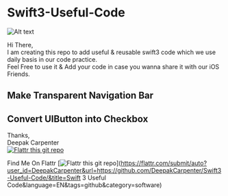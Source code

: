 # Swift3-Useful-Code
![Alt text](https://github.com/DeepakCarpenter/Swift3-Useful-Code/blob/master/Swift3UsefuleCode.png?raw=true "Swift3 Useful Code")

Hi There,<br />
I am creating this repo to add useful & reusable swift3 code which we use daily basis in our code practice.<br />Feel Free to use it & Add your code in case you wanna share it with our iOS Friends.<br />

## Make Transparent Navigation Bar<br />
## Convert UIButton into Checkbox

Thanks,<br />
Deepak Carpenter<br />
[![Flattr this git repo](https://s27.postimg.org/ul0pkkvfn/onchapter_Newsletter_copy.png)](http://onchapter.com)

Find Me On Flattr [![Flattr this git repo](http://api.flattr.com/button/flattr-badge-large.png)](https://flattr.com/submit/auto?user_id=DeepakCarpenter&url=https://github.com/DeepakCarpenter/Swift3-Useful-Code/&title=Swift 3 Useful  Code&language=EN&tags=github&category=software)

